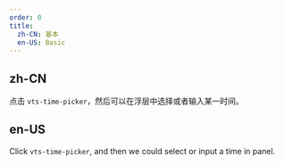 ```yaml
---
order: 0
title:
  zh-CN: 基本
  en-US: Basic
---
```


## zh-CN

点击 `vts-time-picker`，然后可以在浮层中选择或者输入某一时间。

## en-US

Click `vts-time-picker`, and then we could select or input a time in panel.
